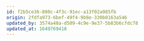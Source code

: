 ```yaml
---
id: f2b5ce36-800c-4f3c-91ec-a13f02a985fb
origin: 2fdfa973-6bef-49f4-9b9e-330b0163a546
updated_by: 3574a48a-d509-4c9e-9e37-5b83b6cfdc78
updated_at: 1649769418
---
```

